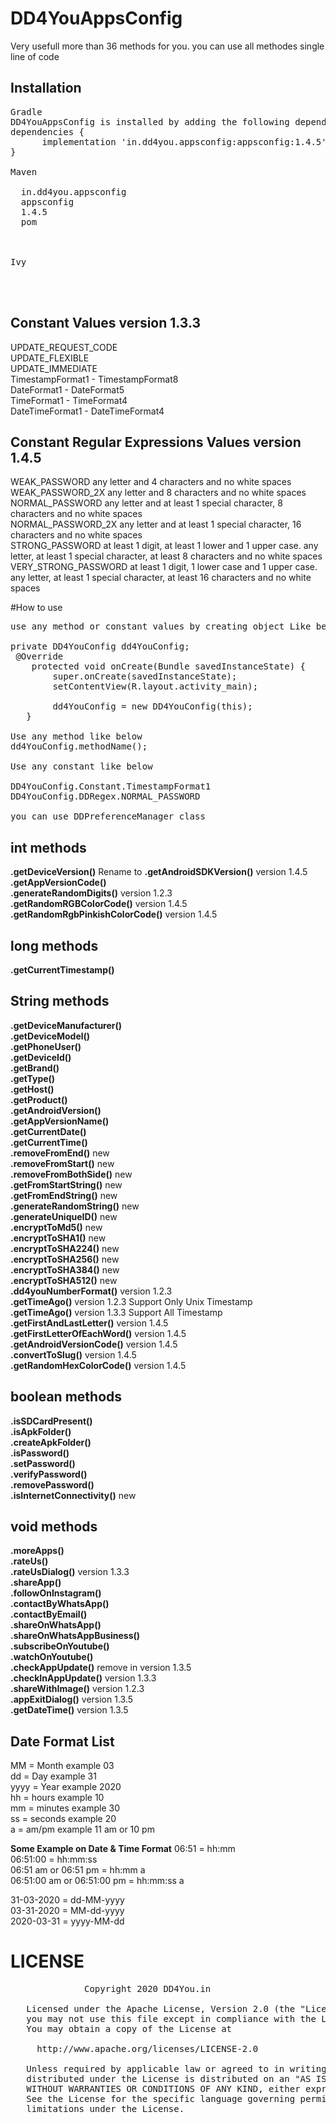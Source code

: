 # DD4YouAppsConfig
Very usefull more than 36 methods for you. you can use all methodes single line of code


## Installation
<pre>
Gradle
DD4YouAppsConfig is installed by adding the following dependency to your build.gradle(app) file:
dependencies {  
      implementation 'in.dd4you.appsconfig:appsconfig:1.4.5'  
}

Maven
<dependency>
  <groupId>in.dd4you.appsconfig</groupId>
  <artifactId>appsconfig</artifactId>
  <version>1.4.5</version>
  <type>pom</type>
</dependency>


Ivy
<dependency org='in.dd4you.appsconfig' name='appsconfig' rev='1.4.5'>
  <artifact name='appsconfig' ext='pom' />
</dependency>
</pre>

## Constant Values version 1.3.3
UPDATE_REQUEST_CODE  
UPDATE_FLEXIBLE  
UPDATE_IMMEDIATE  
TimestampFormat1 - TimestampFormat8  
DateFormat1 - DateFormat5  
TimeFormat1 - TimeFormat4  
DateTimeFormat1 - DateTimeFormat4  

## Constant Regular Expressions Values version 1.4.5
WEAK_PASSWORD  any letter and 4 characters and no white spaces  
WEAK_PASSWORD_2X  any letter and 8 characters and no white spaces  
NORMAL_PASSWORD  any letter and at least 1 special character, 8 characters and no white spaces  
NORMAL_PASSWORD_2X  any letter and at least 1 special character, 16 characters and no white spaces  
STRONG_PASSWORD  at least 1 digit, at least 1 lower and 1 upper case. any letter, at least 1 special character, at least 8 characters and no white spaces  
VERY_STRONG_PASSWORD  at least 1 digit, 1 lower case and 1 upper case. any letter, at least 1 special character, at least 16 characters and no white spaces

#How to use
<pre>
use any method or constant values by creating object Like below

private DD4YouConfig dd4YouConfig;
 @Override
    protected void onCreate(Bundle savedInstanceState) {
        super.onCreate(savedInstanceState);
        setContentView(R.layout.activity_main);

        dd4YouConfig = new DD4YouConfig(this);
   }
   
Use any method like below
dd4YouConfig.methodName();

Use any constant like below

DD4YouConfig.Constant.TimestampFormat1  
DD4YouConfig.DDRegex.NORMAL_PASSWORD  

you can use DDPreferenceManager class
</pre>

## int methods
**.getDeviceVersion()**  Rename to **.getAndroidSDKVersion()**  version 1.4.5  
**.getAppVersionCode()**  
**.generateRandomDigits()**  version 1.2.3  
**.getRandomRGBColorCode()**  version 1.4.5  
**.getRandomRgbPinkishColorCode()**  version 1.4.5  

## long methods
**.getCurrentTimestamp()**

## String methods
**.getDeviceManufacturer()**  
**.getDeviceModel()**  
**.getPhoneUser()**  
**.getDeviceId()**  
**.getBrand()**  
**.getType()**  
**.getHost()**  
**.getProduct()**  
**.getAndroidVersion()**  
**.getAppVersionName()**  
**.getCurrentDate()**  
**.getCurrentTime()**  
**.removeFromEnd()**  new  
**.removeFromStart()**  new  
**.removeFromBothSide()**  new  
**.getFromStartString()** new  
**.getFromEndString()** new  
**.generateRandomString()**  new  
**.generateUniqueID()**  new  
**.encryptToMd5()**  new  
**.encryptToSHA1()**  new  
**.encryptToSHA224()**  new  
**.encryptToSHA256()**  new  
**.encryptToSHA384()**  new  
**.encryptToSHA512()**  new  
**.dd4youNumberFormat()** version 1.2.3  
**.getTimeAgo()**  version 1.2.3 Support Only Unix Timestamp  
**.getTimeAgo()**  version 1.3.3 Support All Timestamp  
**.getFirstAndLastLetter()** version 1.4.5  
**.getFirstLetterOfEachWord()** version 1.4.5  
**.getAndroidVersionCode()** version 1.4.5  
**.convertToSlug()** version 1.4.5  
**.getRandomHexColorCode()** version 1.4.5  

## boolean methods
**.isSDCardPresent()**  
**.isApkFolder()**  
**.createApkFolder()**  
**.isPassword()**  
**.setPassword()**  
**.verifyPassword()**  
**.removePassword()**  
**.isInternetConnectivity()** new  

## void methods
**.moreApps()**  
**.rateUs()**  
**.rateUsDialog()**  version 1.3.3  
**.shareApp()**  
**.followOnInstagram()**  
**.contactByWhatsApp()**  
**.contactByEmail()**  
**.shareOnWhatsApp()**  
**.shareOnWhatsAppBusiness()**  
**.subscribeOnYoutube()**  
**.watchOnYoutube()**  
**.checkAppUpdate()**  remove in version 1.3.5  
**.checkInAppUpdate()**  version 1.3.3  
**.shareWithImage()**  version 1.2.3  
**.appExitDialog()**  version 1.3.5  
**.getDateTime()**  version 1.3.5


## Date Format List
MM  = Month example 03  
dd  = Day example 31  
yyyy  = Year example 2020  
hh  = hours example 10  
mm = minutes  example 30  
ss = seconds  example 20  
a = am/pm example 11 am or 10 pm  

**Some Example on Date & Time Format**
06:51 = hh:mm  
06:51:00 = hh:mm:ss  
06:51 am or 06:51 pm = hh:mm a  
06:51:00 am or 06:51:00 pm = hh:mm:ss a  

31-03-2020  = dd-MM-yyyy  
03-31-2020  = MM-dd-yyyy  
2020-03-31  = yyyy-MM-dd  


# LICENSE
<pre>
	          Copyright 2020 DD4You.in  
            
   Licensed under the Apache License, Version 2.0 (the "License");  
   you may not use this file except in compliance with the License.  
   You may obtain a copy of the License at  

     http://www.apache.org/licenses/LICENSE-2.0  

   Unless required by applicable law or agreed to in writing, software  
   distributed under the License is distributed on an "AS IS" BASIS,  
   WITHOUT WARRANTIES OR CONDITIONS OF ANY KIND, either express or implied.  
   See the License for the specific language governing permissions and  
   limitations under the License.
</pre>
